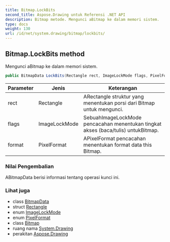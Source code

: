 ```yaml
---
title: Bitmap.LockBits
second_title: Aspose.Drawing untuk Referensi .NET API
description: Bitmap metode. Mengunci aBitmap ke dalam memori sistem.
type: docs
weight: 130
url: /id/net/system.drawing/bitmap/lockbits/
---
```

## Bitmap.LockBits method

Mengunci aBitmap ke dalam memori sistem.

```csharp
public BitmapData LockBits(Rectangle rect, ImageLockMode flags, PixelFormat format)
```

| Parameter | Jenis | Keterangan |
| --- | --- | --- |
| rect | Rectangle | ARectangle struktur yang menentukan porsi dari Bitmap untuk mengunci. |
| flags | ImageLockMode | SebuahImageLockMode pencacahan menentukan tingkat akses (baca/tulis) untukBitmap. |
| format | PixelFormat | APixelFormat pencacahan menentukan format data this Bitmap. |

### Nilai Pengembalian

ABitmapData berisi informasi tentang operasi kunci ini.

### Lihat juga

* class [BitmapData](../../../system.drawing.imaging/bitmapdata/)
* struct [Rectangle](../../rectangle/)
* enum [ImageLockMode](../../../system.drawing.imaging/imagelockmode/)
* enum [PixelFormat](../../../system.drawing.imaging/pixelformat/)
* class [Bitmap](../)
* ruang nama [System.Drawing](../../bitmap/)
* perakitan [Aspose.Drawing](../../../)


